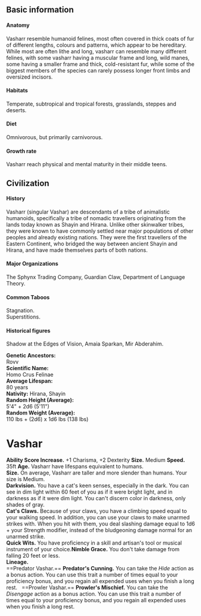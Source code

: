 ## Basic information
#### Anatomy
Vasharr resemble humanoid felines, most often covered in thick coats of fur of different lengths, colours and patterns, which appear to be hereditary. While most are often lithe and long, vasharr can resemble many different felines, with some vasharr having a muscular frame and long, wild manes, some having a smaller frame and thick, cold-resistant fur, while some of the biggest members of the species can rarely possess longer front limbs and oversized incisors.
#### Habitats
Temperate, subtropical and tropical forests, grasslands, steppes and deserts.
#### Diet
Omnivorous, but primarily carnivorous.
#### Growth rate
Vasharr reach physical and mental maturity in their middle teens.
## Civilization
#### History
Vasharr (singular Vashar) are descendants of a tribe of animalistic humanoids, specifically a tribe of nomadic travellers originating from the lands today known as Shayin and Hirana. Unlike other skinwalker tribes, they were known to have commonly settled near major populations of other peoples and already existing nations. They were the first travellers of the Eastern Continent, who bridged the way between ancient Shayin and Hirana, and have made themselves parts of both nations.
#### Major Organizations
The Sphynx Trading Company, Guardian Claw, Department of Language Theory.
#### Common Taboos
Stagnation.  
Superstitions.
#### Historical figures
Shadow at the Edges of Vision, Amaia Sparkan, Mir Abderahim.

**Genetic Ancestors:**  
Rovv  
**Scientific Name:**  
Homo Crus Felinae  
**Average Lifespan:**  
80 years  
**Nativity:**
Hirana, Shayin  
**Random Height (Average):**  
5'4" + 2d6 (5'11")  
**Random Weight (Average):**  
110 lbs + (2d6) x 1d6 lbs (138 lbs)

# Vashar
**Ability Score Increase.** +1 Charisma, +2 Dexterity
**Size.** Medium
**Speed.** 35ft
**Age.** Vasharr have lifespans equivalent to humans.  
**Size.** On average, Vasharr are taller and more slender than humans. Your size is Medium.  
**Darkvision.** You have a cat's keen senses, especially in the dark. You can see in dim light within 60 feet of you as if it were bright light, and in darkness as if it were dim light. You can't discern color in darkness, only shades of gray.  
**Cat's Claws.** Because of your claws, you have a climbing speed equal to your walking speed. In addition, you can use your claws to make unarmed strikes with. When you hit with them, you deal slashing damage equal to 1d6 + your Strength modifier, instead of the bludgeoning damage normal for an unarmed strike.  
**Quick Wits.** You have proficiency in a skill and artisan's tool or musical instrument of your choice.**Nimble Grace.** You don't take damage from falling 20 feet or less.  
**Lineage.**  
==Predator Vashar.==
**Predator's Cunning.** You can take the _Hide_ action as a bonus action. You can use this trait a number of times equal to your proficiency bonus, and you regain all expended uses when you finish a long rest.   
==Prowler Vashar.==
**Prowler's Mischief.** You can take the _Disengage_ action as a bonus action. You can use this trait a number of times equal to your proficiency bonus, and you regain all expended uses when you finish a long rest.